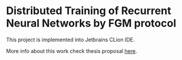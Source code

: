 # Distributed Training of Recurrent Neural Networks by FGM protocol

This project is implemented into Jetbrains CLion IDE.

More info about this work check thesis proposal [here](tex/proposal/proposal.pdf).
